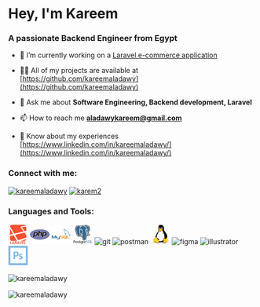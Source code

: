 <h1 align="left">Hey, I'm Kareem</h1>
<h3 align="left">A passionate Backend Engineer from Egypt</h3>

- 🔭 I’m currently working on a [Laravel e-commerce application](https://github.com/kareemaladawy/laravel-ecommerce-application.)

- 👨‍💻 All of my projects are available at [https://github.com/kareemaladawy](https://github.com/kareemaladawy)

- 💬 Ask me about **Software Engineering, Backend development, Laravel**

- 📫 How to reach me **aladawykareem@gmail.com**

- 📄 Know about my experiences [https://www.linkedin.com/in/kareemaladawy/](https://www.linkedin.com/in/kareemaladawy/)

<h3 align="left">Connect with me:</h3>
<p align="left">
<a href="https://linkedin.com/in/kareemaladawy" target="blank"><img align="center" src="https://raw.githubusercontent.com/rahuldkjain/github-profile-readme-generator/master/src/images/icons/Social/linked-in-alt.svg" alt="kareemaladawy" height="30" width="40" /></a>
<a href="https://www.behance.net/karem2" target="blank"><img align="center" src="https://raw.githubusercontent.com/rahuldkjain/github-profile-readme-generator/master/src/images/icons/Social/behance.svg" alt="karem2" height="30" width="40" /></a>
</p>

<h3 align="left">Languages and Tools:</h3>
<p align="left"> 
  <img src="https://raw.githubusercontent.com/devicons/devicon/master/icons/laravel/laravel-plain-wordmark.svg" alt="laravel" width="40" height="40"/> 
  <img src="https://raw.githubusercontent.com/devicons/devicon/master/icons/php/php-original.svg" alt="php" width="40" height="40"/> 
  <img src="https://raw.githubusercontent.com/devicons/devicon/master/icons/mysql/mysql-original-wordmark.svg" alt="mysql" width="40" height="40"/> 
  <img src="https://raw.githubusercontent.com/devicons/devicon/master/icons/postgresql/postgresql-original-wordmark.svg" alt="postgresql" width="40" height="40"/> 
  <img src="https://www.vectorlogo.zone/logos/git-scm/git-scm-icon.svg" alt="git" width="40" height="40"/> 
  <img src="https://www.vectorlogo.zone/logos/getpostman/getpostman-icon.svg" alt="postman" width="40" height="40"/>
  <img src="https://raw.githubusercontent.com/devicons/devicon/master/icons/linux/linux-original.svg" alt="linux" width="40" height="40"/> 
  <img src="https://www.vectorlogo.zone/logos/figma/figma-icon.svg" alt="figma" width="40" height="40"/>
  <img src="https://www.vectorlogo.zone/logos/adobe_illustrator/adobe_illustrator-icon.svg" alt="illustrator" width="40" height="40"/>
  <img src="https://raw.githubusercontent.com/devicons/devicon/master/icons/photoshop/photoshop-line.svg" alt="photoshop" width="40" height="40"/> 
  
<p><img align="center" src="https://github-readme-stats.vercel.app/api/top-langs?username=kareemaladawy&show_icons=true&locale=en&layout=compact" alt="kareemaladawy" /></p>
<p><img align="center" src="https://github-readme-streak-stats.herokuapp.com/?user=kareemaladawy&" alt="kareemaladawy" /></p>
